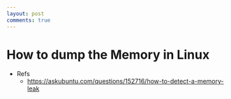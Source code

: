 ```yaml
---
layout: post
comments: true
---
```


# How to dump the Memory in Linux

* Refs
	* https://askubuntu.com/questions/152716/how-to-detect-a-memory-leak
